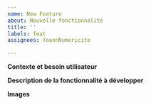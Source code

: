 ```yaml
---
name: New Feature
about: Nouvelle fonctionnalité
title: ''
labels: feat
assignees: YoannNumericite

---
```


**Contexte et besoin utilisateur**

**Description de la fonctionnalité à développer**

**Images**
